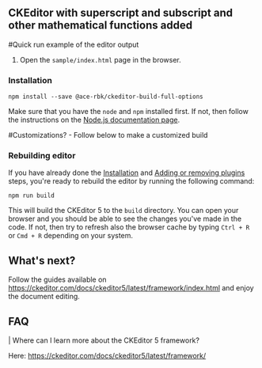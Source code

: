## CKEditor with superscript and subscript and other mathematical functions added

#Quick run example of the editor output

1. Open the `sample/index.html` page in the browser.

### Installation

```
npm install --save @ace-rbk/ckeditor-build-full-options
```

Make sure that you have the `node` and `npm` installed first. If not, then follow the instructions on the [Node.js documentation page](https://nodejs.org/en/).

#Customizations? - Follow below to make a customized build
### Rebuilding editor

If you have already done the [Installation](#installation) and [Adding or removing plugins](#adding-or-removing-plugins) steps, you're ready to rebuild the editor by running the following command:

```
npm run build
```

This will build the CKEditor 5 to the `build` directory. You can open your browser and you should be able to see the changes you've made in the code. If not, then try to refresh also the browser cache by typing `Ctrl + R` or `Cmd + R` depending on your system.

## What's next?

Follow the guides available on https://ckeditor.com/docs/ckeditor5/latest/framework/index.html and enjoy the document editing.

## FAQ

| Where can I learn more about the CKEditor 5 framework?

Here: https://ckeditor.com/docs/ckeditor5/latest/framework/

